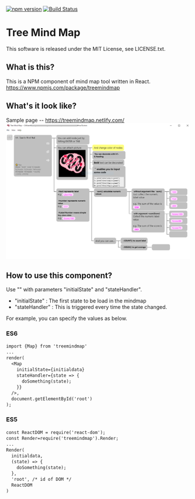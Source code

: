 [![npm version](https://badge.fury.io/js/treemindmap.svg)](https://badge.fury.io/js/treemindmap)
[![Build Status](https://travis-ci.org/3yaa3yaa/TreeMindMap.svg?branch=master)](https://travis-ci.org/3yaa3yaa/TreeMindMap)

# Tree Mind Map

This software is released under the MIT License, see LICENSE.txt.

## What is this?

This is a NPM component of mind map tool written in React.
https://www.npmjs.com/package/treemindmap

## What's it look like?

Sample page -- https://treemindmap.netlify.com/
![howto](https://github.com/3yaa3yaa/TreeMindMap/blob/master/howto.png)

## How to use this component?

Use "<Map />" with parameters "initialState" and "stateHandler".

- "initialState" : The first state to be load in the mindmap
- "stateHandler" : This is triggered every time the state changed.

For example, you can specify the values as below.

### ES6

```
import {Map} from 'treemindmap'
...
render(
  <Map
    initialState={initialdata}
    stateHandler={state => {
      doSomething(state);
    }}
  />,
  document.getElementById('root')
);
```

### ES5

```
const ReactDOM = require('react-dom');
const Render=require('treemindmap').Render;
...
Render(
  initialdata,
  (state) => {
    doSomething(state);
  },
  'root', /* id of DOM */
  ReactDOM
)
```
